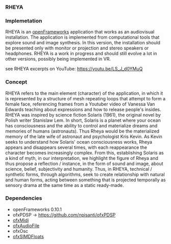 ### RHEYA

### Implemetation
RHEYA is an [openFrameworks](https://openframeworks.cc/)  application that works as an audiovisual installation. The application is implemented from computational tools that explore sound and image synthesis. In this version, the installation should be presented only with monitor or projection and stereo speakers or headphones. RHEYA is a work in progress and should still evolve a lot in other versions, possibly being implemented in VR.

see RHEYA excerpts on YouTube: https://youtu.be/LS_J_d0YMuQ

### Concept
RHEYA refers to the main element (character) of the application, in which it is represented by a structure of mesh repeating loops that attempt to form a female face, referencing frames from a Youtuber video of Vanessa Van Edwards teaching about expressions and how to release people's insides. RHEYA was inspired by science fiction Solaris (1961), the original novel by Polish writer Stanislaw Lem. In short, Solaris is a planet where your ocean has consciousness and the ability to control and materialize dreams and memories of humans (astronauts). Thus Rheya would be the materialized memory of the late wife of astronaut and psychologist Kris Kevin. As Kevin seeks to understand how Solaris' ocean consciousness works, Rheya appears and disappears several times, with each reappearance the character becomes increasingly complex. From this, establishing Solaris as a kind of myth, in our interpretation, we highlight the figure of Rheya and thus propose a reflection / instance, in the form of sound and image, about science, belief, subjectivity and humanity. Thus, in RHEYA, technical / synthetic forms, through algorithms, seek to create relationship with natural and human forms, acting between something that is projected temporally as sensory drama at the same time as a static ready-made.

### Dependencies
* openFrameworks 0.10.1
* ofxPDSP -> https://github.com/npisanti/ofxPDSP
* [ofxMidi](https://github.com/danomatika/ofxMidi)
* [ofxAudioFile](https://github.com/npisanti/ofxAudioFile)
* ofxOsc
* [ofxSIMDFloats](https://github.com/npisanti/ofxSIMDFloats)
